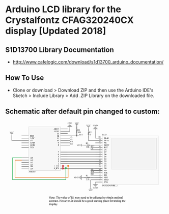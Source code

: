 # Arduino LCD library for the Crystalfontz CFAG320240CX display [Updated 2018]

## S1D13700 Library Documentation
* http://www.cafelogic.com/download/s1d13700_arduino_documentation/

## How To Use
* Clone or download > Download ZIP and then use the Arduino IDE's Sketch > Include Library > Add .ZIP Library on the downloaded file. 

## Schematic after default pin changed to custom:
![](Schematics/schematicAfter.jpg "Schematic after")